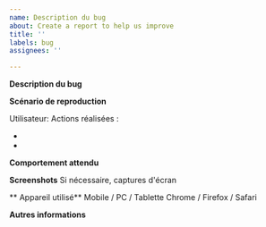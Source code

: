 ```yaml
---
name: Description du bug
about: Create a report to help us improve
title: ''
labels: bug
assignees: ''

---
```


**Description du bug**

**Scénario de reproduction**

Utilisateur:
Actions réalisées :

-
-

**Comportement attendu**

**Screenshots**
Si nécessaire, captures d'écran

** Appareil utilisé**
Mobile / PC / Tablette
Chrome / Firefox / Safari

**Autres informations**
